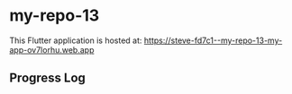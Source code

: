 # my-repo-13

This Flutter application is hosted at: https://steve-fd7c1--my-repo-13-my-app-ov7lorhu.web.app

## Progress Log
